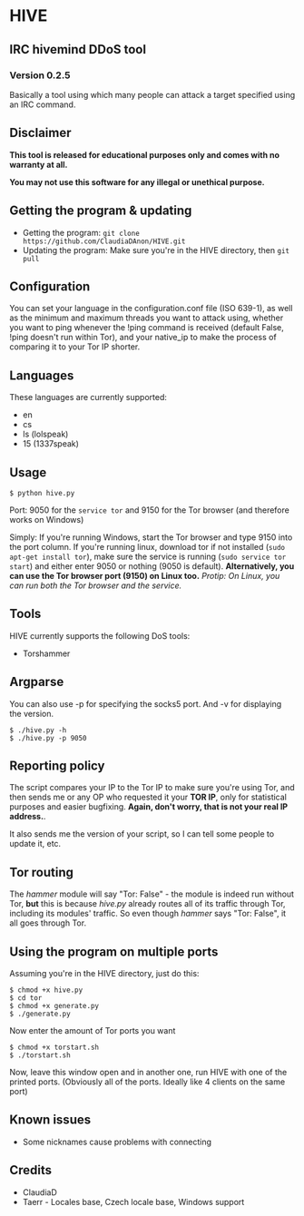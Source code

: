 # HIVE

## IRC hivemind DDoS tool
### Version 0.2.5

Basically a tool using which many people can attack a target specified using an IRC command.

## Disclaimer
**This tool is released for educational purposes only and comes with no warranty at all.**

**You may not use this software for any illegal or unethical purpose.**

## Getting the program & updating
* Getting the program: ```git clone https://github.com/ClaudiaDAnon/HIVE.git```
* Updating the program: Make sure you're in the HIVE directory, then ```git pull```

## Configuration
You can set your language in the configuration.conf file (ISO 639-1), as well as the minimum and maximum threads you want to attack using, whether you want to ping whenever the !ping command is received (default False, !ping doesn't run within Tor), and your native_ip to make the process of comparing it to your Tor IP shorter.

## Languages
These languages are currently supported:
* en
* cs
* ls (lolspeak)
* 15 (1337speak)

## Usage

```$ python hive.py```

Port: 9050 for the ```service tor``` and 9150 for the Tor browser (and therefore works on Windows)

Simply: If you're running Windows, start the Tor browser and type 9150 into the port column. If you're running linux, download tor if not installed (```sudo apt-get install tor```), make sure the service is running (```sudo service tor start```) and either enter 9050 or nothing (9050 is default).
**Alternatively, you can use the Tor browser port (9150) on Linux too.**
*Protip: On Linux, you can run both the Tor browser and the service.*

## Tools
HIVE currently supports the following DoS tools:
* Torshammer

## Argparse
You can also use -p for specifying the socks5 port. And -v for displaying the version.
```
$ ./hive.py -h
$ ./hive.py -p 9050
```

## Reporting policy
The script compares your IP to the Tor IP to make sure you're using Tor, and then sends me or any OP who requested it your **TOR IP**, only for statistical purposes and easier bugfixing. **Again, don't worry, that is not your real IP address.**.

It also sends me the version of your script, so I can tell some people to update it, etc.

## Tor routing
The *hammer* module will say "Tor: False" - the module is indeed run without Tor, **but** this is because *hive.py* already routes all of its traffic through Tor, including its modules' traffic. So even though *hammer* says "Tor: False", it all goes through Tor.

## Using the program on multiple ports
Assuming you're in the HIVE directory, just do this:
```
$ chmod +x hive.py
$ cd tor
$ chmod +x generate.py
$ ./generate.py
```
Now enter the amount of Tor ports you want
```
$ chmod +x torstart.sh
$ ./torstart.sh
```
Now, leave this window open and in another one, run HIVE with one of the printed ports. (Obviously all of the ports. Ideally like 4 clients on the same port)

## Known issues
* Some nicknames cause problems with connecting

## Credits
* ClaudiaD
* Taerr - Locales base, Czech locale base, Windows support
